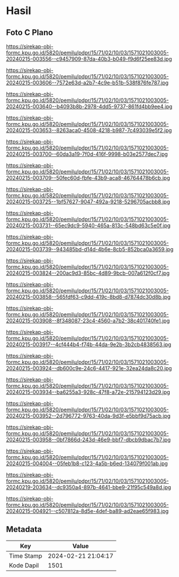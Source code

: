 # Hasil

## Foto C Plano

https://sirekap-obj-formc.kpu.go.id/5820/pemilu/pdpr/15/71/02/10/03/1571021003005-20240215-003556--c9457909-87da-40b3-b049-f9d6f25ee83d.jpg

https://sirekap-obj-formc.kpu.go.id/5820/pemilu/pdpr/15/71/02/10/03/1571021003005-20240215-003606--7572e63d-a2b7-4c9e-b51b-538f876fe787.jpg

https://sirekap-obj-formc.kpu.go.id/5820/pemilu/pdpr/15/71/02/10/03/1571021003005-20240215-003640--b4093b8b-2978-4dd5-9737-861fd4bb9ee4.jpg

https://sirekap-obj-formc.kpu.go.id/5820/pemilu/pdpr/15/71/02/10/03/1571021003005-20240215-003653--8263aca0-4508-4218-b987-7c493039e5f2.jpg

https://sirekap-obj-formc.kpu.go.id/5820/pemilu/pdpr/15/71/02/10/03/1571021003005-20240215-003700--60da3a19-7f0d-416f-9998-b03e2577dec7.jpg

https://sirekap-obj-formc.kpu.go.id/5820/pemilu/pdpr/15/71/02/10/03/1571021003005-20240215-003709--50fec60d-fbfe-43b9-aca8-46764478b6cb.jpg

https://sirekap-obj-formc.kpu.go.id/5820/pemilu/pdpr/15/71/02/10/03/1571021003005-20240215-003725--1bf57627-9047-492a-9218-5296705acbb8.jpg

https://sirekap-obj-formc.kpu.go.id/5820/pemilu/pdpr/15/71/02/10/03/1571021003005-20240215-003731--65ec9dc9-5940-465a-813c-548bd63c5e0f.jpg

https://sirekap-obj-formc.kpu.go.id/5820/pemilu/pdpr/15/71/02/10/03/1571021003005-20240215-003739--943485bd-d14d-4b6e-8cb5-852bca0a3659.jpg

https://sirekap-obj-formc.kpu.go.id/5820/pemilu/pdpr/15/71/02/10/03/1571021003005-20240215-003824--200ac9d3-85bc-4d89-9bcb-007a612f0cf7.jpg

https://sirekap-obj-formc.kpu.go.id/5820/pemilu/pdpr/15/71/02/10/03/1571021003005-20240215-003858--565fdf63-c9dd-419c-8bd8-d7874dc30d8b.jpg

https://sirekap-obj-formc.kpu.go.id/5820/pemilu/pdpr/15/71/02/10/03/1571021003005-20240215-003908--8f348087-23c4-4560-a7b2-38c401740fe1.jpg

https://sirekap-obj-formc.kpu.go.id/5820/pemilu/pdpr/15/71/02/10/03/1571021003005-20240215-003917--4cf444b4-f74b-44da-9e2b-3b2cb4838563.jpg

https://sirekap-obj-formc.kpu.go.id/5820/pemilu/pdpr/15/71/02/10/03/1571021003005-20240215-003924--db600c9e-24c6-4417-921e-32ea24da8c20.jpg

https://sirekap-obj-formc.kpu.go.id/5820/pemilu/pdpr/15/71/02/10/03/1571021003005-20240215-003934--ba6255a3-928c-47f8-a72e-215794123d29.jpg

https://sirekap-obj-formc.kpu.go.id/5820/pemilu/pdpr/15/71/02/10/03/1571021003005-20240215-003952--2d796772-9763-40da-9d3f-e5bbf9d75acb.jpg

https://sirekap-obj-formc.kpu.go.id/5820/pemilu/pdpr/15/71/02/10/03/1571021003005-20240215-003958--0bf7866d-243d-46e9-bbf7-dbcb9dbac7b7.jpg

https://sirekap-obj-formc.kpu.go.id/5820/pemilu/pdpr/15/71/02/10/03/1571021003005-20240215-004004--05feb1b8-c123-4a5b-b6ed-134079f001ab.jpg

https://sirekap-obj-formc.kpu.go.id/5820/pemilu/pdpr/15/71/02/10/03/1571021003005-20240219-203634--dc9350a4-897b-4641-bbe9-21f95c549a8d.jpg

https://sirekap-obj-formc.kpu.go.id/5820/pemilu/pdpr/15/71/02/10/03/1571021003005-20240215-004921--c507812a-8d5e-4def-ba89-ad2eae65f983.jpg


## Metadata

| Key        | Value               |
| ---------- | ------------------- |
| Time Stamp | 2024-02-21 21:04:17 |
| Kode Dapil | 1501                |



